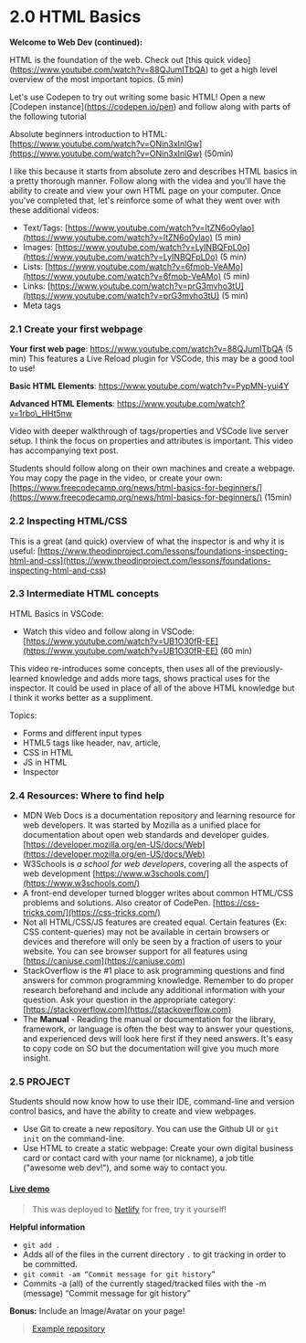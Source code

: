 # 2.0 HTML Basics

**Welcome to Web Dev (continued):**

HTML is the foundation of the web. Check out \[this quick video]\(https://www.youtube.com/watch?v=88QJumITbQA) to get a high level overview of the most important topics. (5 min)

Let's use Codepen to try out writing some basic HTML! Open a new \[Codepen instance]\(https://codepen.io/pen) and follow along with parts of the following tutorial

Absolute beginners introduction to HTML: [https://www.youtube.com/watch?v=ONin3xInlGw](https://www.youtube.com/watch?v=ONin3xInlGw) (50min)

I like this because it starts from absolute zero and describes HTML basics in a pretty thorough manner. Follow along with the videa and you'll have the ability to create and view your own HTML page on your computer. Once you've completed that, let's reinforce some of what they went over with these additional videos:

* Text/Tags: [https://www.youtube.com/watch?v=ItZN6o0ylao](https://www.youtube.com/watch?v=ItZN6o0ylao) (5 min)
* Images: [https://www.youtube.com/watch?v=LyINBQFpL0o](https://www.youtube.com/watch?v=LyINBQFpL0o) (5 min)
* Lists: [https://www.youtube.com/watch?v=6fmob-VeAMo](https://www.youtube.com/watch?v=6fmob-VeAMo) (5 min)
* Links: [https://www.youtube.com/watch?v=prG3mvho3tU](https://www.youtube.com/watch?v=prG3mvho3tU) (5 min)
* Meta tags

### 2.1 Create your first webpage

**Your first web page**: https://www.youtube.com/watch?v=88QJumITbQA (5 min) This features a Live Reload plugin for VSCode, this may be a good tool to use!

**Basic HTML Elements**: https://www.youtube.com/watch?v=PypMN-yui4Y

**Advanced HTML Elements**: https://www.youtube.com/watch?v=1rbo\_HHt5nw

Video with deeper walkthrough of tags/properties and VSCode live server setup. I think the focus on properties and attributes is important. This video has accompanying text post.

Students should follow along on their own machines and create a webpage. You may copy the page in the video, or create your own: [https://www.freecodecamp.org/news/html-basics-for-beginners/](https://www.freecodecamp.org/news/html-basics-for-beginners/) (15min)

### 2.2 Inspecting HTML/CSS

This is a great (and quick) overview of what the inspector is and why it is useful: [https://www.theodinproject.com/lessons/foundations-inspecting-html-and-css](https://www.theodinproject.com/lessons/foundations-inspecting-html-and-css)

### 2.3 Intermediate HTML concepts

HTML Basics in VSCode:

* Watch this video and follow along in VSCode: [https://www.youtube.com/watch?v=UB1O30fR-EE](https://www.youtube.com/watch?v=UB1O30fR-EE) (60 min)

This video re-introduces some concepts, then uses all of the previously-learned knowledge and adds more tags, shows practical uses for the inspector. It could be used in place of all of the above HTML knowledge but I think it works better as a suppliment.

Topics:

* Forms and different input types
* HTML5 tags like header, nav, article,
* CSS in HTML
* JS in HTML
* Inspector

### 2.4 Resources: Where to find help

* MDN Web Docs is a documentation repository and learning resource for web developers. It was started by Mozilla as a unified place for documentation about open web standards and developer guides. [https://developer.mozilla.org/en-US/docs/Web](https://developer.mozilla.org/en-US/docs/Web)
* W3Schools is _a school for web developers_, covering all the aspects of web development [https://www.w3schools.com/](https://www.w3schools.com/)
* A front-end developer turned blogger writes about common HTML/CSS problems and solutions. Also creator of CodePen. [https://css-tricks.com/](https://css-tricks.com/)
* Not all HTML/CSS/JS features are created equal. Certain features (Ex: CSS content-queries) may not be available in certain browsers or devices and therefore will only be seen by a fraction of users to your website. You can see browser support for all features using [https://caniuse.com](https://caniuse.com)
* StackOverflow is the #1 place to ask programming questions and find answers for common programming knowledge. Remember to do proper research beforehand and include any additional information with your question. Ask your question in the appropriate category: [https://stackoverflow.com](https://stackoverflow.com)
* The **Manual** - Reading the manual or documentation for the library, framework, or language is often the best way to answer your questions, and experienced devs will look here first if they need answers. It's easy to copy code on SO but the documentation will give you much more insight.

### 2.5 PROJECT

Students should now know how to use their IDE, command-line and version control basics, and have the ability to create and view webpages.

* Use Git to create a new repository. You can use the Github UI or `git init` on the command-line.
* Use HTML to create a static webpage: Create your own digital business card or contact card with your name (or nickname), a job title ("awesome web dev!"), and some way to contact you.

#### [Live demo](https://aam-101-html.netlify.app/)

> This was deployed to [Netlify](https://www.netlify.com/) for free, try it yourself!

**Helpful information**

* `git add .`
* Adds all of the files in the current directory `.` to git tracking in order to be committed.
* `git commit -am “Commit message for git history”`
* Commits -a (all) of the currently staged/tracked files with the -m (message) “Commit message for git history”

**Bonus:** Include an Image/Avatar on your page!

> [Example repository](https://github.com/AAM-Institute/project-002)
